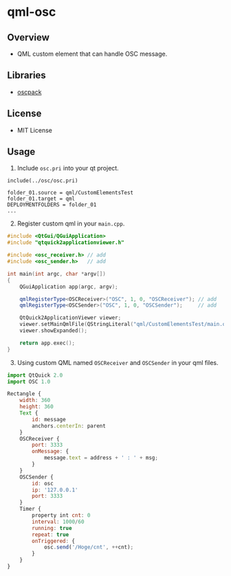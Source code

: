 qml-osc
==============

Overview
--------
- QML custom element that can handle OSC message.

Libraries
---------
- [oscpack](http://www.rossbencina.com/code/oscpack)

License
-------
- MIT License

Usage
-----
1. Include ```osc.pri``` into your qt project.

```
include(../osc/osc.pri)

folder_01.source = qml/CustomElementsTest
folder_01.target = qml
DEPLOYMENTFOLDERS = folder_01
...
```

2. Register custom qml in your ```main.cpp```.

```cpp
#include <QtGui/QGuiApplication>
#include "qtquick2applicationviewer.h"

#include <osc_receiver.h> // add
#include <osc_sender.h>   // add

int main(int argc, char *argv[])
{
    QGuiApplication app(argc, argv);

    qmlRegisterType<OSCReceiver>("OSC", 1, 0, "OSCReceiver"); // add
    qmlRegisterType<OSCSender>("OSC", 1, 0, "OSCSender");     // add

    QtQuick2ApplicationViewer viewer;
    viewer.setMainQmlFile(QStringLiteral("qml/CustomElementsTest/main.qml"));
    viewer.showExpanded();

    return app.exec();
}
```

3. Using custom QML named ```OSCReceiver``` and ```OSCSender``` in your qml files.

```javascript
import QtQuick 2.0
import OSC 1.0

Rectangle {
    width: 360
    height: 360
    Text {
        id: message
        anchors.centerIn: parent
    }
    OSCReceiver {
        port: 3333
        onMessage: {
            message.text = address + ' : ' + msg;
        }
    }
    OSCSender {
        id: osc
        ip: '127.0.0.1'
        port: 3333
    }
    Timer {
        property int cnt: 0
        interval: 1000/60
        running: true
        repeat: true
        onTriggered: {
            osc.send('/Hoge/cnt', ++cnt);
        }
    }
}
```

